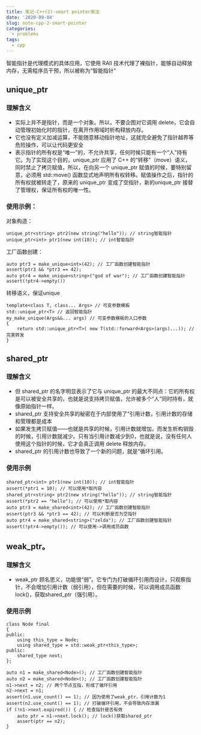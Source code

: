 ```yaml
---
title: 笔记-C++(2)-smart pointer用法
date: '2020-09-04'
slug: note-cpp-2-smart-pointer
categories:
  - problems
tags:
  - cpp
---
```


智能指针是代理模式的具体应用，它使用 RAII 技术代理了裸指针，能够自动释放内存，无需程序员干预，所以被称为“智能指针”

## unique_ptr
### 理解含义
- 实际上并不是指针，而是一个对象。所以，不要企图对它调用 delete，它会自动管理初始化时的指针，在离开作用域时析构释放内存。
- 它也没有定义加减运算，不能随意移动指针地址，这就完全避免了指针越界等危险操作，可以让代码更安全
- 表示指针的所有权是“唯一”的，不允许共享，任何时候只能有一个“人”持有它。为了实现这个目的，unique_ptr 应用了 C++ 的“转移”（move）语义，同时禁止了拷贝赋值，所以，在向另一个 unique_ptr 赋值的时候，要特别留意，必须用 std::move() 函数显式地声明所有权转移。赋值操作之后，指针的所有权就被转走了，原来的 unique_ptr 变成了空指针，新的unique_ptr 接替了管理权，保证所有权的唯一性。

### 使用示例：
对象构造：

```
unique_ptr<string> ptr2(new string("hello")); // string智能指针
unique_ptr<int> ptr1(new int(10)); // int智能指针
```
工厂函数创建：
```
auto ptr3 = make_unique<int>(42); // 工厂函数创建智能指针
assert(ptr3 && *ptr3 == 42);
auto ptr4 = make_unique<string>("god of war"); // 工厂函数创建智能指针
assert(!ptr4->empty())
```

转移语义，保证unique

```
template<class T, class... Args> // 可变参数模板
std::unique_ptr<T> // 返回智能指针
my_make_unique(Args&&... args) // 可变参数模板的入口参数
{
	return std::unique_ptr<T>( new T(std::forward<Args>(args)...)); // 完美转发
}
```
## shared_ptr
### 理解含义

- 但 shared_ptr 的名字明显表示了它与 unique_ptr 的最大不同点：它的所有权是可以被安全共享的，也就是说支持拷贝赋值，允许被多个“人”同时持有，就像原始指针一样。
- shared_ptr 支持安全共享的秘密在于内部使用了“引用计数，引用计数的存储和管理都是成本
- 如果发生拷贝赋值——也就是共享的时候，引用计数就增加，而发生析构销毁的时候，引用计数就减少。只有当引用计数减少到0，也就是说，没有任何人使用这个指针的时候，它才会真正调用 delete 释放内存。
- shared_ptr 的引用计数也导致了一个新的问题，就是“循环引用。

### 使用示例
```
shared_ptr<int> ptr1(new int(10)); // int智能指针
assert(*ptr1 = 10); // 可以使用*取内容
shared_ptr<string> ptr2(new string("hello")); // string智能指针
assert(*ptr2 == "hello"); // 可以使用*取内容
auto ptr3 = make_shared<int>(42); // 工厂函数创建智能指针
assert(ptr3 && *ptr3 == 42); // 可以判断是否为空指针
auto ptr4 = make_shared<string>("zelda"); // 工厂函数创建智能指针
assert(!ptr4->empty()); // 可以使用->调用成员函数
```

## weak_ptr。

### 理解含义
- weak_ptr 顾名思义，功能很“弱”。它专门为打破循环引用而设计，只观察指针，不会增加引用计数（弱引用），但在需要的时候，可以调用成员函数 lock()，获取shared_ptr（强引用）。

### 使用示例

```
class Node final
{
public:
	using this_type = Node;
	using shared_type = std::weak_ptr<this_type>;
public:
	shared_type next; 
};

auto n1 = make_shared<Node>(); // 工厂函数创建智能指针
auto n2 = make_shared<Node>(); // 工厂函数创建智能指针
n1->next = n2; // 两个节点互指，形成了循环引用
n2->next = n1;
assert(n1.use_count() == 1); // 因为使用了weak_ptr，引用计数为1
assert(n2.use_count() == 1); // 打破循环引用，不会导致内存泄漏
if (!n1->next.expired()) { // 检查指针是否有效
	auto ptr = n1->next.lock(); // lock()获取shared_ptr
	assert(ptr == n2);
}
```

